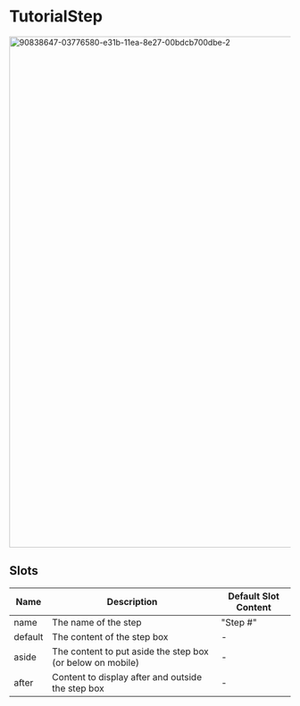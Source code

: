 # TutorialStep

<img width="915" alt="90838647-03776580-e31b-11ea-8e27-00bdcb700dbe-2" src="https://user-images.githubusercontent.com/611996/90840198-f6f50c00-e31e-11ea-9722-99c625e2f195.png">

## Slots

<!-- @vuese:TutorialStep:slots:start -->
|Name|Description|Default Slot Content|
|---|---|---|
|name|The name of the step|"Step #"|
|default|The content of the step box|-|
|aside|The content to put aside the step box (or below on mobile)|-|
|after|Content to display after and outside the step box|-|

<!-- @vuese:TutorialStep:slots:end -->


